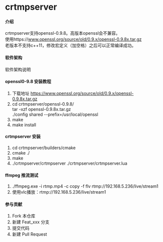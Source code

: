 # crtmpserver

#### 介绍
crtmpserver支持openssl-0.9.8。高版本openssl会不兼容。  
使用https://www.openssl.org/source/old/0.9.x/openssl-0.9.8x.tar.gz  
老版本不支持c++11，修改宏定义（加空格）之后可以正常编译成功。

#### 软件架构
软件架构说明


#### openssl0-9.8 安装教程

1.  下载地址 https://www.openssl.org/source/old/0.9.x/openssl-0.9.8x.tar.gz
2.  cd crtmpserver/openssl-0.9.8/  
    tar -xzf openssl-0.9.8x.tar.gz  
    ./config shared --prefix=/usr/local/openssl  
3.  make
4.  make install

#### crtmpserver 安装

1.  cd crtmpserver/builders/cmake
2.  cmake ./
3.  make 
4.  ./crtmpserver/crtmpserver ./crtmpserver/crtmpserver.lua

#### ffmpeg 推流测试
1.  ./ffmpeg.exe -i rtmp.mp4 -c copy -f flv rtmp://192.168.5.236/live/stream1
2.  使用vlc播放：rtmp://192.168.5.236/live/stream1
#### 参与贡献

1.  Fork 本仓库
2.  新建 Feat_xxx 分支
3.  提交代码
4.  新建 Pull Request



